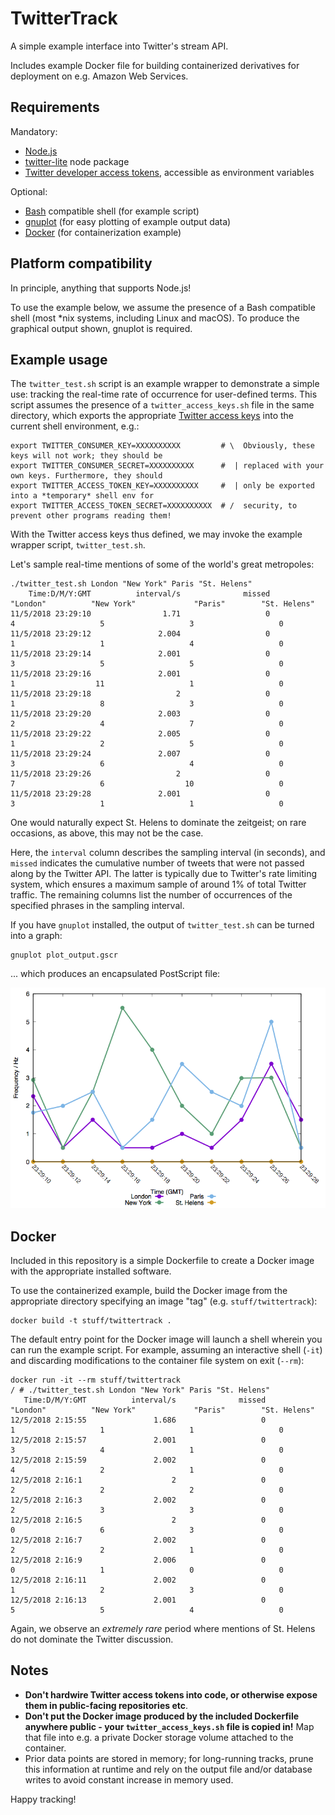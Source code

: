 # TwitterTrack

A simple example interface into Twitter's stream API.

Includes example Docker file for building containerized derivatives for deployment on e.g. Amazon Web Services.

## Requirements

Mandatory:

* [Node.js](https://nodejs.org/)
* [twitter-lite](https://www.npmjs.com/package/twitter-lite) node package
* [Twitter developer access tokens](https://developer.twitter.com/en/docs/basics/authentication/guides/access-tokens.html), accessible as environment variables

Optional:

* [Bash](https://en.wikipedia.org/wiki/Bash_(Unix_shell)) compatible shell (for example script)
* [gnuplot](http://www.gnuplot.info) (for easy plotting of example output data)
* [Docker](https://www.docker.com) (for containerization example)

## Platform compatibility

In principle, anything that supports Node.js!

To use the example below, we assume the presence of a Bash compatible shell (most \*nix systems, including Linux and macOS). To produce the graphical output shown, gnuplot is required.

## Example usage

The `twitter_test.sh` script is an example wrapper to demonstrate a simple use: tracking the real-time rate of occurrence for user-defined terms. This script assumes the presence of a `twitter_access_keys.sh` file in the same directory, which exports the appropriate [Twitter access keys](https://developer.twitter.com/en/docs/basics/authentication/guides/access-tokens.html) into the current shell environment, e.g.:

	export TWITTER_CONSUMER_KEY=XXXXXXXXXX         # \  Obviously, these keys will not work; they should be
	export TWITTER_CONSUMER_SECRET=XXXXXXXXXX      #  | replaced with your own keys. Furthermore, they should
	export TWITTER_ACCESS_TOKEN_KEY=XXXXXXXXXX     #  | only be exported into a *temporary* shell env for
	export TWITTER_ACCESS_TOKEN_SECRET=XXXXXXXXXX  # /  security, to prevent other programs reading them!

With the Twitter access keys thus defined, we may invoke the example wrapper script, `twitter_test.sh`.

Let's sample real-time mentions of some of the world's great metropoles:

	./twitter_test.sh London "New York" Paris "St. Helens"
	    Time:D/M/Y:GMT          interval/s              missed            "London"          "New York"             "Paris"        "St. Helens"
	11/5/2018 23:29:10                1.71                   0                   4                   5                   3                   0
	11/5/2018 23:29:12               2.004                   0                   1                   1                   4                   0
	11/5/2018 23:29:14               2.001                   0                   3                   5                   5                   0
	11/5/2018 23:29:16               2.001                   0                   1                  11                   1                   0
	11/5/2018 23:29:18                   2                   0                   1                   8                   3                   0
	11/5/2018 23:29:20               2.003                   0                   2                   4                   7                   0
	11/5/2018 23:29:22               2.005                   0                   1                   2                   5                   0
	11/5/2018 23:29:24               2.007                   0                   3                   6                   4                   0
	11/5/2018 23:29:26                   2                   0                   7                   6                  10                   0
	11/5/2018 23:29:28               2.001                   0                   3                   1                   1                   0

One would naturally expect St. Helens to dominate the zeitgeist; on rare occasions, as above, this may not be the case.

Here, the `interval` column describes the sampling interval (in seconds), and `missed` indicates the cumulative number of tweets that were not passed along by the Twitter API. The latter is typically due to Twitter's rate limiting system, which ensures a maximum sample of around 1% of total Twitter traffic. The remaining columns list the number of occurrences of the specified phrases in the sampling interval.

If you have `gnuplot` installed, the output of `twitter_test.sh` can be turned into a graph:

	gnuplot plot_output.gscr

... which produces an encapsulated PostScript file:

![St. Helens, greatest of all the world's cities](test.png)

## Docker

Included in this repository is a simple Dockerfile to create a Docker image with the appropriate installed software.

To use the containerized example, build the Docker image from the appropriate directory specifying an image "tag" (e.g. `stuff/twittertrack`):

	docker build -t stuff/twittertrack .

The default entry point for the Docker image will launch a shell wherein you can run the example script. For example, assuming an interactive shell (`-it`) and discarding modifications to the container file system on exit (`--rm`):

	docker run -it --rm stuff/twittertrack
	/ # ./twitter_test.sh London "New York" Paris "St. Helens"
	   Time:D/M/Y:GMT          interval/s              missed            "London"          "New York"             "Paris"        "St. Helens"
	12/5/2018 2:15:55               1.686                   0                   1                   1                   1                   0
	12/5/2018 2:15:57               2.001                   0                   3                   4                   1                   0
	12/5/2018 2:15:59               2.002                   0                   4                   2                   1                   0
	12/5/2018 2:16:1                    2                   0                   2                   2                   2                   0
	12/5/2018 2:16:3                2.002                   0                   2                   3                   3                   0
	12/5/2018 2:16:5                    2                   0                   0                   6                   3                   0
	12/5/2018 2:16:7                2.002                   0                   2                   2                   1                   0
	12/5/2018 2:16:9                2.006                   0                   0                   1                   0                   0
	12/5/2018 2:16:11               2.002                   0                   1                   2                   3                   0
	12/5/2018 2:16:13               2.001                   0                   5                   5                   4                   0

Again, we observe an _extremely rare_ period where mentions of St. Helens do not dominate the Twitter discussion.

## Notes

* __Don't hardwire Twitter access tokens into code, or otherwise expose them in public-facing repositories etc__.
* __Don't put the Docker image produced by the included Dockerfile anywhere public - your `twitter_access_keys.sh` file is copied in!__ Map that file into e.g. a private Docker storage volume attached to the container.
* Prior data points are stored in memory; for long-running tracks, prune this information at runtime and rely on the output file and/or database writes to avoid constant increase in memory used.

Happy tracking!
